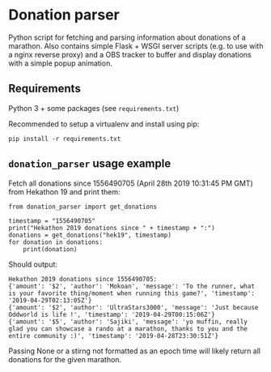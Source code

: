 # Donation parser

Python script for fetching and parsing information about donations of a marathon. Also contains simple Flask + WSGI server scripts (e.g. to use with a nginx reverse proxy) and a OBS tracker to buffer and display donations with a simple popup animation.

## Requirements

Python 3 + some packages (see `requirements.txt`)

Recommended to setup a virtualenv and install using pip:

```
pip install -r requirements.txt
```

## `donation_parser` usage example

Fetch all donations since 1556490705 (April 28th 2019 10:31:45 PM GMT) from Hekathon 19 and print them:

```
from donation_parser import get_donations

timestamp = "1556490705"
print("Hekathon 2019 donations since " + timestamp + ":")
donations = get_donations("hek19", timestamp)
for donation in donations:
    print(donation)
```

Should output:

```
Hekathon 2019 donations since 1556490705:
{'amount': '$2', 'author': 'Mokoan', 'message': 'To the runner, what is your favorite thing/moment when running this game?', 'timestamp': '2019-04-29T02:13:05Z'}
{'amount': '$2', 'author': 'UltraStars3000', 'message': 'Just because Oddworld is life !', 'timestamp': '2019-04-29T00:15:06Z'}
{'amount': '$5', 'author': 'Sajiki', 'message': 'yo muffin, really glad you can showcase a rando at a marathon, thanks to you and the entire community :)', 'timestamp': '2019-04-28T23:30:51Z'}
```

Passing None or a stirng not formatted as an epoch time will likely return all donations for the given marathon.
